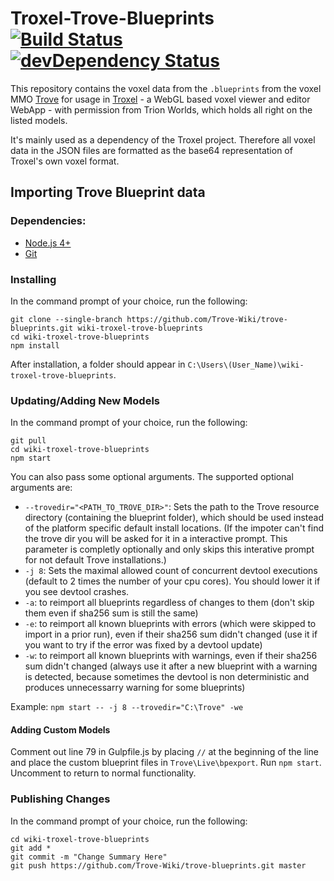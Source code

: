 # Troxel-Trove-Blueprints [![Build Status](https://travis-ci.org/troxeljs/trove-blueprints.svg)](https://travis-ci.org/troxeljs/trove-blueprints) [![devDependency Status](https://david-dm.org/troxeljs/trove-blueprints/dev-status.svg)](https://david-dm.org/troxeljs/trove-blueprints#info=devDependencies)

This repository contains the voxel data from the `.blueprints` from the voxel MMO [Trove](http://www.trionworlds.com/Trove/) for usage in [Troxel](https://github.com/troxeljs) - a WebGL based voxel viewer and editor WebApp - with permission from Trion Worlds, which holds all right on the listed models.

It's mainly used as a dependency of the Troxel project. Therefore all voxel data in the JSON files are formatted as the base64 representation of Troxel's own voxel format.

## Importing Trove Blueprint data
### Dependencies:
* [Node.js 4+](https://nodejs.org/)
* [Git](https://git-scm.com/downloads)

### Installing
In the command prompt of your choice, run the following:
```
git clone --single-branch https://github.com/Trove-Wiki/trove-blueprints.git wiki-troxel-trove-blueprints
cd wiki-troxel-trove-blueprints
npm install
```
After installation, a folder should appear in `C:\Users\(User_Name)\wiki-troxel-trove-blueprints`.

### Updating/Adding New Models
In the command prompt of your choice, run the following:
```
git pull
cd wiki-troxel-trove-blueprints
npm start
```
You can also pass some optional arguments. The supported optional arguments are:

* `--trovedir="<PATH_TO_TROVE_DIR>"`: Sets the path to the Trove resource directory (containing the blueprint folder), which should be used instead of the platform specific default install locations. (If the impoter can't find the trove dir you will be asked for it in a interactive prompt. This parameter is completly optionally and only skips this interative prompt for not default Trove installations.)
* `-j 8`: Sets the maximal allowed count of concurrent devtool executions (default to 2 times the number of your cpu cores). You should lower it if you see devtool crashes.
* `-a`: to reimport all blueprints regardless of changes to them (don't skip them even if sha256 sum is still the same)
* `-e`: to reimport all known blueprints with errors (which were skipped to import in a prior run), even if their sha256 sum didn't changed (use it if you want to try if the error was fixed by a devtool update)
* `-w`: to reimport all known blueprints with warnings, even if their sha256 sum didn't changed (always use it after a new blueprint with a warning is detected, because sometimes the devtool is non deterministic and produces unnecessarry warning for some blueprints)

Example: `npm start -- -j 8 --trovedir="C:\Trove" -we`

#### Adding Custom Models
Comment out line 79 in Gulpfile.js by placing `//` at the beginning of the line and place the custom blueprint files in `Trove\Live\bpexport`. Run `npm start`. Uncomment to return to normal functionality.

### Publishing Changes
In the command prompt of your choice, run the following:
```
cd wiki-troxel-trove-blueprints
git add *
git commit -m "Change Summary Here"
git push https://github.com/Trove-Wiki/trove-blueprints.git master
```
